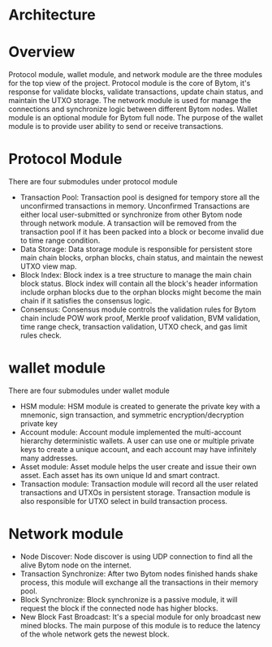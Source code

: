 # Architecture

<a name="Overview"></a>
# Overview

Protocol module, wallet module, and network module are the three modules for the top view of the project. Protocol module is the core of Bytom, it's response for validate blocks, validate transactions, update chain status, and maintain the UTXO storage. The network module is used for manage the connections and synchronize logic between different Bytom nodes. Wallet module is an optional module for Bytom full node. The purpose of the wallet module is to provide user ability to send or receive transactions.

<a name="e1b7d5c6"></a>
# Protocol Module

There are four submodules under protocol module

* Transaction Pool: Transaction pool is designed for tempory store all the unconfirmed transactions in memory. Unconfirmed Transactions are either local user-submitted or synchronize from other Bytom node through network module. A transaction will be removed from the transaction pool if it has been packed into a block or become invalid due to time range condition.
* Data Storage: Data storage module is responsible for persistent store main chain blocks, orphan blocks, chain status, and maintain the newest UTXO view map.
* Block Index: Block index is a tree structure to manage the main chain block status. Block index will contain all the block's header information include orphan blocks due to the orphan blocks might become the main chain if it satisfies the consensus logic.
* Consensus: Consensus module controls the validation rules for Bytom chain include POW work proof, Merkle proof validation, BVM validation, time range check, transaction validation, UTXO check, and gas limit rules check.

<a name="b52ffb79"></a>
# wallet module

There are four submodules under wallet module

* HSM module: HSM module is created to generate the private key with a mnemonic, sign transaction, and symmetric encryption/decryption private key
* Account module: Account module implemented the multi-account hierarchy deterministic wallets. A user can use one or multiple private keys to create a unique account, and each account may have infinitely many addresses.
* Asset module: Asset module helps the user create and issue their own asset. Each asset has its own unique Id and smart contract.
* Transaction module: Transaction module will record all the user related transactions and UTXOs in persistent storage. Transaction module is also responsible for UTXO select in build transaction process.

<a name="7e476f30"></a>
# Network module

* Node Discover: Node discover is using UDP connection to find all the alive Bytom node on the internet.
* Transaction Synchronize: After two Bytom nodes finished hands shake process, this module will exchange all the transactions in their memory pool.
* Block Synchronize: Block synchronize is a passive module, it will request the block if the connected node has higher blocks.
* New Block Fast Broadcast: It's a special module for only broadcast new mined blocks. The main purpose of this module is to reduce the latency of the whole network gets the newest block.

